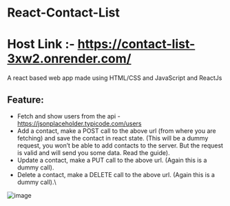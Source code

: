 ﻿# React-Contact-List

# Host Link :- https://contact-list-3xw2.onrender.com/

A react based web app made using HTML/CSS and JavaScript and ReactJs

## Feature:
- Fetch and show users from the api - https://jsonplaceholder.typicode.com/users
- Add a contact, make a POST call to the above url (from where you are fetching) and save the contact in react state. (This will be a dummy request, you won’t be able to add contacts to the server. But the request is valid and will send you some data. Read the guide).
- Update a contact, make a PUT call to the above url. (Again this is a dummy call).
- Delete a contact, make a DELETE call to the above url. (Again this is a dummy call).\

![image](https://github.com/DrNKGupta/React-Contact-List/assets/98959174/06d0b578-1fb7-4dc0-b0a8-9a37f7176887)

